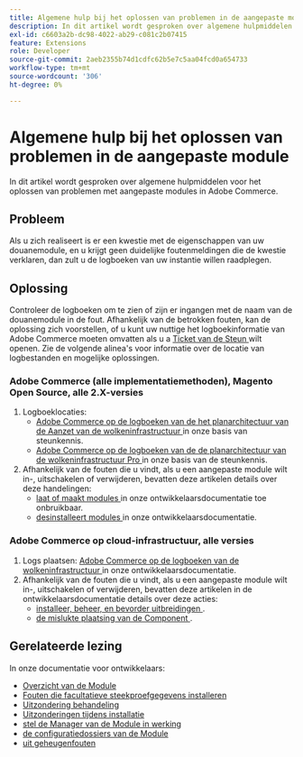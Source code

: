 ```yaml
---
title: Algemene hulp bij het oplossen van problemen in de aangepaste module
description: In dit artikel wordt gesproken over algemene hulpmiddelen voor het oplossen van problemen met aangepaste modules in Adobe Commerce.
exl-id: c6603a2b-dc98-4022-ab29-c081c2b07415
feature: Extensions
role: Developer
source-git-commit: 2aeb2355b74d1cdfc62b5e7c5aa04fcd0a654733
workflow-type: tm+mt
source-wordcount: '306'
ht-degree: 0%

---
```


# Algemene hulp bij het oplossen van problemen in de aangepaste module

In dit artikel wordt gesproken over algemene hulpmiddelen voor het oplossen van problemen met aangepaste modules in Adobe Commerce.

## Probleem

Als u zich realiseert is er een kwestie met de eigenschappen van uw douanemodule, en u krijgt geen duidelijke foutenmeldingen die de kwestie verklaren, dan zult u de logboeken van uw instantie willen raadplegen.

## Oplossing

Controleer de logboeken om te zien of zijn er ingangen met de naam van de douanemodule in de fout.  Afhankelijk van de betrokken fouten, kan de oplossing zich voorstellen, of u kunt uw nuttige het logboekinformatie van Adobe Commerce moeten omvatten als u a [ Ticket van de Steun ](/help/help-center-guide/help-center/magento-help-center-user-guide.md#submit-ticket) wilt openen. Zie de volgende alinea&#39;s voor informatie over de locatie van logbestanden en mogelijke oplossingen.

### Adobe Commerce (alle implementatiemethoden), Magento Open Source, alle 2.X-versies

1. Logboeklocaties:
   * [ Adobe Commerce op de logboeken van de het planarchitectuur van de Aanzet van de wolkeninfrastructuur ](/help/how-to/general/log-locations-directories-for-starter-plan.md) in onze basis van steunkennis.
   * [ Adobe Commerce op de logboeken van de de planarchitectuur van de wolkeninfrastructuur Pro ](/help/how-to/general/log-locations-directories-for-pro-plan-integration-staging-production.md) in onze basis van de steunkennis.
1. Afhankelijk van de fouten die u vindt, als u een aangepaste module wilt in-, uitschakelen of verwijderen, bevatten deze artikelen details over deze handelingen:
   * [ laat of maakt modules ](https://experienceleague.adobe.com/en/docs/commerce-operations/installation-guide/tutorials/manage-modules) in onze ontwikkelaarsdocumentatie toe onbruikbaar.
   * [ desinstalleert modules ](https://experienceleague.adobe.com/en/docs/commerce-operations/installation-guide/tutorials/uninstall-modules) in onze ontwikkelaarsdocumentatie.

### Adobe Commerce op cloud-infrastructuur, alle versies

1. Logs plaatsen: [ Adobe Commerce op de logboeken van de wolkeninfrastructuur ](https://experienceleague.adobe.com/en/docs/commerce-cloud-service/user-guide/develop/test/log-locations) in onze ontwikkelaarsdocumentatie.
1. Afhankelijk van de fouten die u vindt, als u een aangepaste module wilt in-, uitschakelen of verwijderen, bevatten deze artikelen in de ontwikkelaarsdocumentatie details over deze acties:
   * [ installeer, beheer, en bevorder uitbreidingen ](https://experienceleague.adobe.com/en/docs/commerce-cloud-service/user-guide/configure-store/extensions).
   * [ de mislukte plaatsing van de Component ](https://experienceleague.adobe.com/en/docs/commerce-cloud-service/user-guide/develop/deploy/recover-failed-deployment).

## Gerelateerde lezing

In onze documentatie voor ontwikkelaars:

* [ Overzicht van de Module ](https://developer.adobe.com/commerce/php/architecture/modules/overview/)
* [ Fouten die facultatieve steekproefgegevens installeren ](https://experienceleague.adobe.com/en/docs/commerce-knowledge-base/kb/troubleshooting/installation-and-upgrade/errors-installing-optional-sample-data)
* [ Uitzondering behandeling ](https://developer.adobe.com/commerce/webapi/graphql/develop/exceptions/)
* [ Uitzonderingen tijdens installatie ](https://experienceleague.adobe.com/en/docs/commerce-knowledge-base/kb/troubleshooting/installation-and-upgrade/exceptions-during-installation)
* [ stel de Manager van de Module in werking ](https://experienceleague.adobe.com/en/docs/commerce-operations/upgrade-guide/prepare/prerequisites)
* [ de configuratiedossiers van de Module ](https://experienceleague.adobe.com/en/docs/commerce-operations/configuration-guide/files/module-files)
* [ uit geheugenfouten ](https://experienceleague.adobe.com/en/docs/commerce-knowledge-base/kb/troubleshooting/installation-and-upgrade/out-of-memory-error-during-install-or-upgrade)
